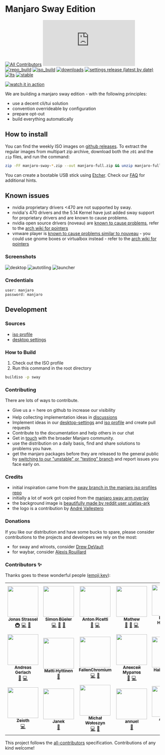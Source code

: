 # Manjaro Sway Edition
[![All Contributors](https://img.shields.io/badge/dynamic/json?color=important&label=contributors&query=%24.contributors.length&url=https%3A%2F%2Fraw.githubusercontent.com%2FManjaro-Sway%2Fmanjaro-sway%2Fmain%2F.all-contributorsrc)](#contributors-)
[![Matrix](https://img.shields.io/matrix/manjaro-sway:matrix.org)](https://matrix.to/#/#manjaro-sway:matrix.org)
[![repo_build](https://github.com/manjaro-sway/packages/workflows/repo-add/badge.svg?event=repository_dispatch)](https://github.com/manjaro-sway/packages/actions)
[![iso_build](https://github.com/manjaro-sway/manjaro-sway/workflows/iso_build/badge.svg?event=repository_dispatch)](https://github.com/manjaro-sway/manjaro-sway/actions)
[![downloads](https://img.shields.io/badge/dynamic/json?color=green&label=downloads&cache=3600&query=count&url=https%3A%2F%2Freleases-download-count.vercel.app%2Fapi%2Fmanjaro-sway%2Fmanjaro-sway%3Fsuffix%3Diso%2Czip)](https://github.com/Manjaro-Sway/manjaro-sway/releases/latest)
[![settings release (latest by date)](https://img.shields.io/github/v/release/manjaro-sway/desktop-settings)](https://github.com/Manjaro-Sway/desktop-settings/releases/latest)
[![lts](https://img.shields.io/badge/dynamic/json?label=lts&query=%24%5B%3A1%5D.packageName&url=https%3A%2F%2Fkernel-info.manjaro-sway.download%2F%3Fcategory%3Dlongterm)](https://github.com/Manjaro-Sway/manjaro-sway/releases/latest)
[![stable](https://img.shields.io/badge/dynamic/json?label=stable&query=%24%5B%3A1%5D.packageName&url=https%3A%2F%2Fkernel-info.manjaro-sway.download%2F%3Fcategory%3Dstable)](https://github.com/Manjaro-Sway/manjaro-sway/releases/latest)

[![watch it in action](https://img.youtube.com/vi/34DIO61GxAE/0.jpg)](https://www.youtube.com/watch?v=34DIO61GxAE "watch it in action")

We are building a manjaro sway edition - with the following principles:

- use a decent cli/tui solution
- convention overrideable by configuration
- prepare opt-out
- build everything automatically

## How to install

You can find the weekly ISO images on [github releases](https://github.com/manjaro-sway/manjaro-sway/releases).
To extract the regular images from multipart zip archive, download both the `z01` and the `zip` files, and run the command:

```bash
zip -FF manjaro-sway-*.zip --out manjaro-full.zip && unzip manjaro-full.zip
```

You can create a bootable USB stick using [Etcher](https://www.balena.io/etcher/). 
Check our [FAQ](SUPPORT.md) for additional hints.

## Known issues

- nvidia proprietary drivers <470 are not supported by sway.
- nvidia's 470 drivers and the 5.14 Kernel have just added sway support for proprietary drivers and are known to cause problems.
- nvidia open source drivers (noveau) are [known to cause problems](https://github.com/Manjaro-Sway/manjaro-sway/issues/140),
  refer to the [arch wiki for pointers](https://wiki.archlinux.org/title/Sway#Sway_v1.6_shows_garbage_or_blank_screen_when_using_nouveau)
- vmware player is [known to cause problems similar to nouveau](https://github.com/Manjaro-Sway/manjaro-sway/issues/139) -
  you could use gnome boxes or virtualbox instead - refer to the [arch wiki for pointers](https://wiki.archlinux.org/title/Sway#Virtualization) 

### Screenshots
![desktop](https://user-images.githubusercontent.com/4662748/170871420-91dab56f-1451-40ff-9b00-8a1a0f37b0a3.png)
![autotiling](https://user-images.githubusercontent.com/4662748/170871483-f27639db-4c2d-454e-aea5-aa057a2f11b7.png)
![launcher](https://user-images.githubusercontent.com/4662748/170871502-57d6f5e3-6881-4d18-aa34-7b4f455b2091.png)

### Credentials

```
user: manjaro
password: manjaro
```

## Development

### Sources

- [iso profile](https://github.com/manjaro-sway/iso-profiles/tree/sway/community/sway)
- [desktop settings](https://github.com/manjaro-sway/desktop-settings/tree/sway/community/sway)

### How to Build

1. Check out the ISO profile
2. Run this command in the root directory

```bash
buildiso -p sway
```

### Contributing

There are lots of ways to contribute. 

- Give us a ⭐ here on github to increase our visibility
- Help collecting implementation ideas in [discussions](https://github.com/Manjaro-Sway/manjaro-sway/discussions)
- Implement ideas in our [desktop-settings](https://github.com/manjaro-sway/desktop-settings/tree/sway/community/sway) and [iso profile](https://github.com/manjaro-sway/iso-profiles/tree/sway/community/sway) and create pull requests
- Contribute to the documentation and help others in our chat
- Get in [touch](https://forum.manjaro.org/) with the broader Manjaro community.
- use the distribution on a daily basis, find and share solutions to problems you have. 
- get the manjaro packages before they are released to the general public by [switching to our "unstable" or "testing" branch](https://wiki.manjaro.org/index.php/Switching_Branches#Changing_to_another_branch) and report issues you face early on.

### Credits

- initial inspiration came from the [sway branch in the manjaro iso profiles repo](https://gitlab.manjaro.org/profiles-and-settings/iso-profiles/-/tree/sway)
- initially a lot of work got copied from the [manjaro sway arm overlay](https://gitlab.manjaro.org/manjaro-arm/applications/arm-profiles/-/tree/master/overlays/sway)
- the background image is [beautifully made by reddit user u/atlas-ark](https://www.reddit.com/r/wallpaper/comments/kmh680/1920x1080_all_resolutions_available_dark_light/?utm_source=share&utm_medium=web2x&context=3)
- the logo is a contribution by [André Vallestero](https://github.com/AndreVallestero)

### Donations

If you like our distribution and have some bucks to spare, please consider contributions to the projects and developers we rely on the most:

- for sway and wlroots, consider [Drew DeVault](https://drewdevault.com/donate)
- for waybar, consider [Alexis Rouillard](https://github.com/sponsors/Alexays)

### Contributors ✨

Thanks goes to these wonderful people ([emoji key](https://allcontributors.org/docs/en/emoji-key)):

<!-- ALL-CONTRIBUTORS-LIST:START - Do not remove or modify this section -->
<!-- prettier-ignore-start -->
<!-- markdownlint-disable -->
<table>
  <tr>
    <td align="center"><a href="https://jonas-strassel.de/"><img src="https://avatars.githubusercontent.com/u/4662748?v=4?s=100" width="100px;" alt=""/><br /><sub><b>Jonas Strassel</b></sub></a><br /><a href="#infra-boredland" title="Infrastructure (Hosting, Build-Tools, etc)">🚇</a> <a href="https://github.com/Manjaro-Sway/manjaro-sway/commits?author=boredland" title="Code">💻</a> <a href="#maintenance-boredland" title="Maintenance">🚧</a></td>
    <td align="center"><a href="https://github.com/simon-bueler"><img src="https://avatars.githubusercontent.com/u/5940667?v=4?s=100" width="100px;" alt=""/><br /><sub><b>Simon Büeler</b></sub></a><br /><a href="https://github.com/Manjaro-Sway/manjaro-sway/commits?author=simon-bueler" title="Code">💻</a> <a href="#maintenance-simon-bueler" title="Maintenance">🚧</a> <a href="#ideas-simon-bueler" title="Ideas, Planning, & Feedback">🤔</a></td>
    <td align="center"><a href="https://github.com/AntonPicetti"><img src="https://avatars.githubusercontent.com/u/31367653?v=4?s=100" width="100px;" alt=""/><br /><sub><b>Anton Picetti</b></sub></a><br /><a href="https://github.com/Manjaro-Sway/manjaro-sway/issues?q=author%3AAntonPicetti" title="Bug reports">🐛</a> <a href="https://github.com/Manjaro-Sway/manjaro-sway/commits?author=AntonPicetti" title="Code">💻</a></td>
    <td align="center"><a href="https://github.com/Mathew-D"><img src="https://avatars.githubusercontent.com/u/44036272?v=4?s=100" width="100px;" alt=""/><br /><sub><b>Mathew</b></sub></a><br /><a href="https://github.com/Manjaro-Sway/manjaro-sway/issues?q=author%3AMathew-D" title="Bug reports">🐛</a> <a href="#ideas-Mathew-D" title="Ideas, Planning, & Feedback">🤔</a> <a href="https://github.com/Manjaro-Sway/manjaro-sway/commits?author=Mathew-D" title="Code">💻</a></td>
    <td align="center"><a href="https://github.com/bhartshorn"><img src="https://avatars.githubusercontent.com/u/56871?v=4?s=100" width="100px;" alt=""/><br /><sub><b>Brandon Hartshorn</b></sub></a><br /><a href="https://github.com/Manjaro-Sway/manjaro-sway/issues?q=author%3Abhartshorn" title="Bug reports">🐛</a></td>
    <td align="center"><a href="https://www.andrevallestero.com"><img src="https://avatars.githubusercontent.com/u/39736205?v=4?s=100" width="100px;" alt=""/><br /><sub><b>Andre Vallestero</b></sub></a><br /><a href="#design-AndreVallestero" title="Design">🎨</a></td>
    <td align="center"><a href="http://falco.dev"><img src="https://avatars.githubusercontent.com/u/1385470?v=4?s=100" width="100px;" alt=""/><br /><sub><b>Rafael dos Santos Silva</b></sub></a><br /><a href="https://github.com/Manjaro-Sway/manjaro-sway/commits?author=xfalcox" title="Code">💻</a></td>
  </tr>
  <tr>
    <td align="center"><a href="http://www.appelgriebsch.org"><img src="https://avatars.githubusercontent.com/u/6803419?v=4?s=100" width="100px;" alt=""/><br /><sub><b>Andreas Gerlach</b></sub></a><br /><a href="#ideas-appelgriebsch" title="Ideas, Planning, & Feedback">🤔</a> <a href="https://github.com/Manjaro-Sway/manjaro-sway/commits?author=appelgriebsch" title="Code">💻</a></td>
    <td align="center"><a href="https://github.com/Chrysostomus"><img src="https://avatars.githubusercontent.com/u/12002226?v=4?s=100" width="100px;" alt=""/><br /><sub><b>Matti Hyttinen</b></sub></a><br /><a href="#ideas-Chrysostomus" title="Ideas, Planning, & Feedback">🤔</a></td>
    <td align="center"><a href="https://github.com/FallenChromium"><img src="https://avatars.githubusercontent.com/u/43214067?v=4?s=100" width="100px;" alt=""/><br /><sub><b>FallenChromium</b></sub></a><br /><a href="https://github.com/Manjaro-Sway/manjaro-sway/commits?author=FallenChromium" title="Code">💻</a> <a href="#ideas-FallenChromium" title="Ideas, Planning, & Feedback">🤔</a></td>
    <td align="center"><a href="http://MuratovAS.github.io"><img src="https://avatars.githubusercontent.com/u/50487552?v=4?s=100" width="100px;" alt=""/><br /><sub><b>Алексей Муратов </b></sub></a><br /><a href="https://github.com/Manjaro-Sway/manjaro-sway/issues?q=author%3AMuratovAS" title="Bug reports">🐛</a> <a href="https://github.com/Manjaro-Sway/manjaro-sway/commits?author=MuratovAS" title="Code">💻</a></td>
    <td align="center"><a href="http://www.mscneuro.uni-freiburg.de/"><img src="https://avatars.githubusercontent.com/u/33870649?v=4?s=100" width="100px;" alt=""/><br /><sub><b>Hakan Yilmaz</b></sub></a><br /><a href="https://github.com/Manjaro-Sway/manjaro-sway/issues?q=author%3Ahakanyi" title="Bug reports">🐛</a> <a href="https://github.com/Manjaro-Sway/manjaro-sway/commits?author=hakanyi" title="Code">💻</a></td>
    <td align="center"><a href="https://github.com/ahoneybun"><img src="https://avatars.githubusercontent.com/u/4884946?v=4?s=100" width="100px;" alt=""/><br /><sub><b>Aaron Honeycutt</b></sub></a><br /><a href="https://github.com/Manjaro-Sway/manjaro-sway/commits?author=ahoneybun" title="Documentation">📖</a></td>
    <td align="center"><a href="https://github.com/vncsna"><img src="https://avatars.githubusercontent.com/u/4673693?v=4?s=100" width="100px;" alt=""/><br /><sub><b>Vinicius Aguiar</b></sub></a><br /><a href="https://github.com/Manjaro-Sway/manjaro-sway/issues?q=author%3Avncsna" title="Bug reports">🐛</a></td>
  </tr>
  <tr>
    <td align="center"><a href="https://github.com/Zeioth"><img src="https://avatars.githubusercontent.com/u/3357792?v=4?s=100" width="100px;" alt=""/><br /><sub><b>Zeioth</b></sub></a><br /><a href="https://github.com/Manjaro-Sway/manjaro-sway/commits?author=Zeioth" title="Code">💻</a></td>
    <td align="center"><a href="https://github.com/xeruf"><img src="https://avatars.githubusercontent.com/u/13354331?v=4?s=100" width="100px;" alt=""/><br /><sub><b>Janek</b></sub></a><br /><a href="#maintenance-xeruf" title="Maintenance">🚧</a></td>
    <td align="center"><a href="https://github.com/fraunos"><img src="https://avatars.githubusercontent.com/u/6673521?v=4?s=100" width="100px;" alt=""/><br /><sub><b>Michał Wołoszyn</b></sub></a><br /><a href="https://github.com/Manjaro-Sway/manjaro-sway/commits?author=fraunos" title="Code">💻</a> <a href="https://github.com/Manjaro-Sway/manjaro-sway/issues?q=author%3Afraunos" title="Bug reports">🐛</a></td>
    <td align="center"><a href="http://annuel.nl"><img src="https://avatars.githubusercontent.com/u/4148154?v=4?s=100" width="100px;" alt=""/><br /><sub><b>annuel</b></sub></a><br /><a href="https://github.com/Manjaro-Sway/manjaro-sway/commits?author=nnuel" title="Documentation">📖</a></td>
    <td align="center"><a href="https://github.com/aboettger"><img src="https://avatars.githubusercontent.com/u/206222?v=4?s=100" width="100px;" alt=""/><br /><sub><b>Andreas Böttger</b></sub></a><br /><a href="https://github.com/Manjaro-Sway/manjaro-sway/issues?q=author%3Aaboettger" title="Bug reports">🐛</a></td>
    <td align="center"><a href="https://github.com/AdriandMartin"><img src="https://avatars.githubusercontent.com/u/22200464?v=4?s=100" width="100px;" alt=""/><br /><sub><b>Adrian Martin</b></sub></a><br /><a href="https://github.com/Manjaro-Sway/manjaro-sway/commits?author=AdriandMartin" title="Code">💻</a></td>
  </tr>
</table>

<!-- markdownlint-restore -->
<!-- prettier-ignore-end -->

<!-- ALL-CONTRIBUTORS-LIST:END -->

This project follows the [all-contributors](https://github.com/all-contributors/all-contributors) specification. Contributions of any kind welcome!
